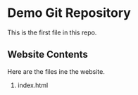 # Demo Git Repository
This is the first file in this repo.
## Website Contents
Here are the files ine the website.

1. index.html